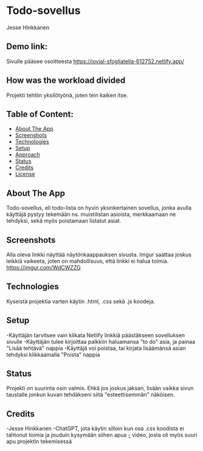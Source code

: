 # Todo-sovellus
Jesse Hinkkanen

## Demo link:
Sivulle pääsee osoitteesta https://jovial-sfogliatella-612752.netlify.app/

## How was the workload divided
Projekti tehtiin yksilötyönä, joten tein kaiken itse. 



## Table of Content:

- [About The App](#about-the-app)
- [Screenshots](#screenshots)
- [Technologies](#technologies)
- [Setup](#setup)
- [Approach](#approach)
- [Status](#status)
- [Credits](#credits)
- [License](#license)

## About The App
Todo-sovellus, eli todo-lista on hyvin yksinkertainen sovellus, jonka avulla käyttäjä pystyy tekemään ns. muistilistan asioista, merkkaamaan ne tehdyksi, sekä myös poistamaan listatut asiat.

## Screenshots
Alla oleva linkki näyttää näytönkaappauksen sivusta. Imgur saattaa joskus leikkiä vaikeeta, joten on mahdollisuus, että linkki ei halua toimia.
https://imgur.com/WdCWZZG


## Technologies
Kyseistä projektia varten käytin .html, .css sekä .js koodeja.

## Setup
-Käyttäjän tarvitsee vain klikata Netlify linkkiä päästäkseen sovelluksen sivulle
-Käyttäjän tulee kirjoittaa palkkiin haluamansa "to do" asia, ja painaa "Lisää tehtävä" nappia
-Käyttäjä voi poistaa, tai kirjata lisäämänsä asian tehdyksi klikkaamalla "Poista" nappia

## Status
Projekti on suurinta osin valmis. Ehkä jos joskus jaksan, lisään vaikka sivun taustalle jonkun kuvan tehdäkseni siitä "esteettisemmän" näköisen. 

## Credits
-Jesse Hinkkanen
-ChatGPT, jota käytin silloin kun osa .css koodista ei tahtonut toimia ja jouduin kysymään siihen apua
[-](https://www.youtube.com/watch?v=G0jO8kUrg-I) video, josta oli myös suuri apu projektin tekemisessä
